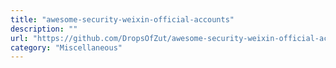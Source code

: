 ```yaml
---
title: "awesome-security-weixin-official-accounts"
description: ""
url: "https://github.com/DropsOfZut/awesome-security-weixin-official-accounts"
category: "Miscellaneous"
---
```

